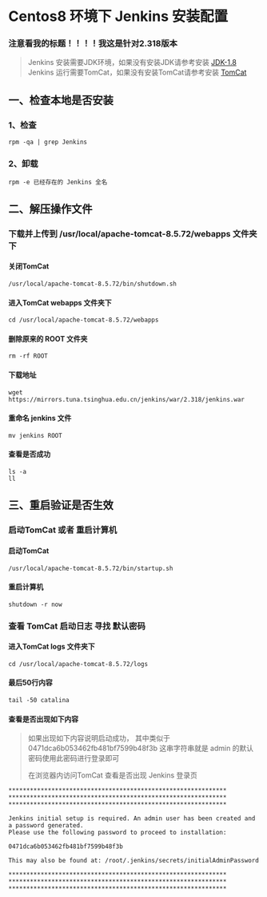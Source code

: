 # Centos8 环境下 Jenkins 安装配置 #
### 注意看我的标题！！！！我这是针对2.318版本 ###

> Jenkins 安装需要JDK环境，如果没有安装JDK请参考安装 [JDK-1.8](JDK-1.8.md)
> Jenkins 运行需要TomCat，如果没有安装TomCat请参考安装 [TomCat](TomCat.md)

## 一、检查本地是否安装 ##
### 1、检查 ###
```shell
rpm -qa | grep Jenkins
```
### 2、卸载 ###
```shell
rpm -e 已经存在的 Jenkins 全名
```
## 二、解压操作文件 ##
### 下载并上传到 /usr/local/apache-tomcat-8.5.72/webapps 文件夹下
#### 关闭TomCat ####	
```shell
/usr/local/apache-tomcat-8.5.72/bin/shutdown.sh
```
#### 进入TomCat webapps 文件夹下 ####
```shell
cd /usr/local/apache-tomcat-8.5.72/webapps
```
#### 删除原来的 ROOT 文件夹 ####
```shell
rm -rf ROOT
```
#### 下载地址 ####
```shell
wget https://mirrors.tuna.tsinghua.edu.cn/jenkins/war/2.318/jenkins.war
```
#### 重命名 jenkins 文件 ####
```shell
mv jenkins ROOT
```
#### 查看是否成功 ####
```shell
ls -a
ll
```
## 三、重启验证是否生效 ###
### 启动TomCat 或者 重启计算机 ###
#### 启动TomCat ####
```shell
/usr/local/apache-tomcat-8.5.72/bin/startup.sh
```
#### 重启计算机 ####
```shell
shutdown -r now
```
### 查看 TomCat 启动日志 寻找 默认密码
#### 进入TomCat logs 文件夹下 ####
```shell
cd /usr/local/apache-tomcat-8.5.72/logs
```
#### 最后50行内容 ####
```shell
tail -50 catalina
```
#### 查看是否出现如下内容 ####
> 如果出现如下内容说明启动成功，
> 其中类似于 0471dca6b053462fb481bf7599b48f3b 这串字符串就是 admin 的默认密码使用此密码进行登录即可
> 
> 在浏览器内访问TomCat 查看是否出现 Jenkins 登录页
```text
*************************************************************
*************************************************************
*************************************************************

Jenkins initial setup is required. An admin user has been created and a password generated.
Please use the following password to proceed to installation:

0471dca6b053462fb481bf7599b48f3b

This may also be found at: /root/.jenkins/secrets/initialAdminPassword

*************************************************************
*************************************************************
*************************************************************
```